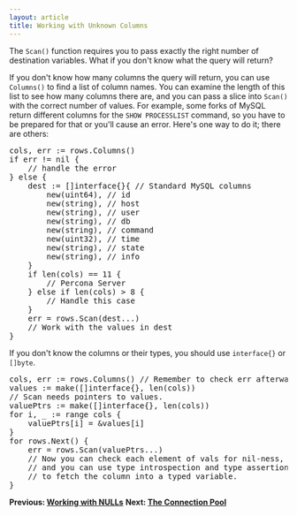 ```yaml
---
layout: article
title: Working with Unknown Columns
---
```


The `Scan()` function requires you to pass exactly the right number of
destination variables. What if you don't know what the query will return?

If you don't know how many columns the query will return, you can use
`Columns()` to find a list of column names. You can examine the length of this
list to see how many columns there are, and you can pass a slice into `Scan()`
with the correct number of values. For example, some forks of MySQL return
different columns for the `SHOW PROCESSLIST` command, so you have to be prepared
for that or you'll cause an error. Here's one way to do it; there are others:

<pre class="prettyprint lang-go">
cols, err := rows.Columns()
if err != nil {
	// handle the error
} else {
	dest := []interface{}{ // Standard MySQL columns
		new(uint64), // id
		new(string), // host
		new(string), // user
		new(string), // db
		new(string), // command
		new(uint32), // time
		new(string), // state
		new(string), // info
	}
	if len(cols) == 11 {
		// Percona Server
	} else if len(cols) &gt; 8 {
		// Handle this case
	}
	err = rows.Scan(dest...)
	// Work with the values in dest
}
</pre>

If you don't know the columns or their types, you should use `interface{}` or `[]byte`.

<pre class="prettyprint lang-go">
cols, err := rows.Columns() // Remember to check err afterwards
values := make([]interface{}, len(cols))
// Scan needs pointers to values.
valuePtrs := make([]interface{}, len(cols))
for i, _ := range cols {
	valuePtrs[i] = &values[i]
}
for rows.Next() {
	err = rows.Scan(valuePtrs...)
	// Now you can check each element of vals for nil-ness,
	// and you can use type introspection and type assertions
	// to fetch the column into a typed variable.
}
</pre>

**Previous: [Working with NULLs](nulls.html)**
**Next: [The Connection Pool](connection-pool.html)**

